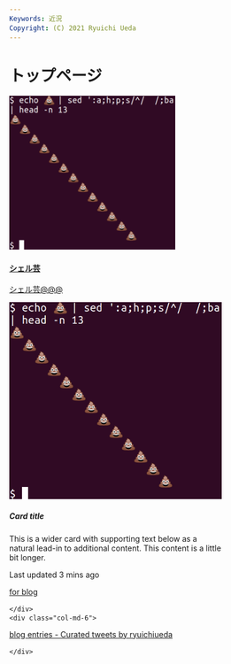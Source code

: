 ```yaml
---
Keywords: 近況
Copyright: (C) 2021 Ryuichi Ueda
---
```


# トップページ

<div class="card" style="width:300px;">
  <a href="/?page=01434">
  <img class="card-img-top" src="/pages/test/shellgei.png" alt="shellgei image">
  <div class="card-body">
    <h4 class="card-title">シェル芸</h4>
    <p class="card-text">シェル芸@@@</p>
  </div>
  </a>
</div>

<div class="card bg-dark text-white" style="width: 24rem;">
    <img class="card-img" src="/pages/test/shellgei.png" alt="Card image">
    <div class="card-img-overlay">
        <h5 class="card-title">Card title</h5>
        <p class="card-text">This is a wider card with supporting text below as a natural lead-in to additional content. This content
            is a little bit longer.</p>
        <p class="card-text">Last updated 3 mins ago</p>
    </div>
</div>

<div class="row">
    <div class="col-md-6">

<a class="twitter-grid" data-partner="tweetdeck" href="https://twitter.com/ryuichiueda/timelines/990954344894771200?ref_src=twsrc%5Etfw">for blog</a> <script async src="https://platform.twitter.com/widgets.js" charset="utf-8"></script>

    </div>
    <div class="col-md-6">


<a class="twitter-timeline" href="https://twitter.com/ryuichiueda/timelines/1368434533897367552?ref_src=twsrc%5Etfw">blog entries - Curated tweets by ryuichiueda</a> <script async src="https://platform.twitter.com/widgets.js" charset="utf-8"></script>

    </div>
</div>

